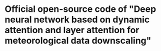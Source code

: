 # Official open-source code of "Deep neural network based on dynamic attention and layer attention for meteorological data downscaling"
